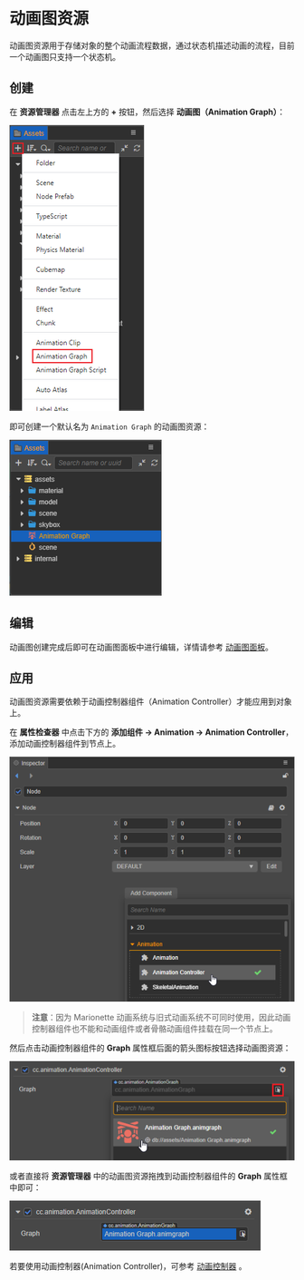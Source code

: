 # 动画图资源

动画图资源用于存储对象的整个动画流程数据，通过状态机描述动画的流程，目前一个动画图只支持一个状态机。

## 创建

在 **资源管理器** 点击左上方的 **+** 按钮，然后选择 **动画图（Animation Graph）**：

![create-animation-graph](animation-graph/create-animation-graph.png)

即可创建一个默认名为 `Animation Graph` 的动画图资源：

![animation-graph-asset](animation-graph/animation-graph-asset.png)

## 编辑

动画图创建完成后即可在动画图面板中进行编辑，详情请参考 [动画图面板](animation-graph-panel.md)。

## 应用

动画图资源需要依赖于动画控制器组件（Animation Controller）才能应用到对象上。

在 **属性检查器** 中点击下方的 **添加组件 -> Animation -> Animation Controller**，添加动画控制器组件到节点上。

![add-animation-controller](animation-graph/add-animation-controller.png)

> **注意**：因为 Marionette 动画系统与旧式动画系统不可同时使用，因此动画控制器组件也不能和动画组件或者骨骼动画组件挂载在同一个节点上。

然后点击动画控制器组件的 **Graph** 属性框后面的箭头图标按钮选择动画图资源：

![animation-graph-select](animation-graph/animation-graph-select.png)

或者直接将 **资源管理器** 中的动画图资源拖拽到动画控制器组件的 **Graph** 属性框中即可：

![animation-controller](animation-graph/animation-controller.png)

若要使用动画控制器(Animation Controller)，可参考 [动画控制器](animation-controller.md) 。